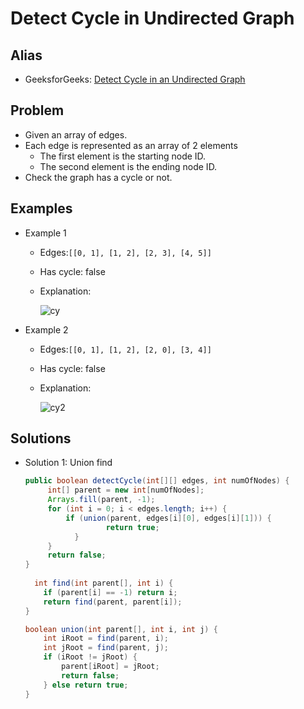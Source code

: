 # Detect Cycle in Undirected Graph

## Alias
- GeeksforGeeks: [Detect Cycle in an Undirected Graph](https://www.geeksforgeeks.org/union-find/)

## Problem
- Given an array of edges.
- Each edge is represented as an array of 2 elements
   - The first element is the starting node ID.
   - The second element is the ending node ID.
- Check the graph has a cycle or not.

## Examples
- Example 1
   - Edges:`[[0, 1], [1, 2], [2, 3], [4, 5]]`
   - Has cycle: false
   - Explanation: 

     ![cy](https://user-images.githubusercontent.com/8989447/118594114-1c0b9380-b766-11eb-97a8-eed6d42960ae.png)

- Example 2
   - Edges:`[[0, 1], [1, 2], [2, 0], [3, 4]]`
   - Has cycle: false
   - Explanation: 
   
     ![cy2](https://user-images.githubusercontent.com/8989447/118594610-f632be80-b766-11eb-83b0-90390f2da3cf.png)

## Solutions
- Solution 1: Union find
  ```java
  public boolean detectCycle(int[][] edges, int numOfNodes) {
       int[] parent = new int[numOfNodes];
       Arrays.fill(parent, -1);
       for (int i = 0; i < edges.length; i++) {
           if (union(parent, edges[i][0], edges[i][1])) {
        		    return true;
        	 }
       }
       return false;
  }
	
	int find(int parent[], int i) {
      if (parent[i] == -1) return i;
      return find(parent, parent[i]);
  }

  boolean union(int parent[], int i, int j) {
      int iRoot = find(parent, i);
      int jRoot = find(parent, j);
      if (iRoot != jRoot) { 
          parent[iRoot] = jRoot;
          return false;
      } else return true;
  }
  ```
